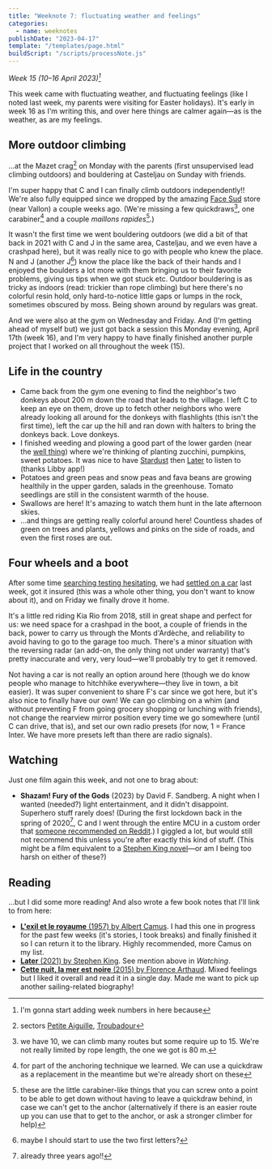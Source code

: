```yaml
---
title: "Weeknote 7: fluctuating weather and feelings"
categories:
  - name: weeknotes
publishDate: "2023-04-17"
template: "/templates/page.html"
buildScript: "/scripts/processNote.js"
---
```


_Week 15 (10–16 April 2023)[^1]_

This week came with fluctuating weather, and fluctuating feelings (like I noted last week, my parents were visiting for Easter holidays). It's early in week 16 as I'm writing this, and over here things are calmer again—as is the weather, as are my feelings.

## More outdoor climbing

...at the Mazet crag[^2] on Monday with the parents (first unsupervised lead climbing outdoors) and bouldering at Casteljau on Sunday with friends.

I'm super happy that C and I can finally climb outdoors independently!! We're also fully equipped since we dropped by the amazing [Face Sud](https://www.face-sud.com/) store (near Vallon) a couple weeks ago. (We're missing a few quickdraws[^3], one carabiner[^4] and a couple <span lang="fr">_maillons rapides_</span>[^5].)

It wasn't the first time we went bouldering outdoors (we did a bit of that back in 2021 with C and J in the same area, Casteljau, and we even have a crashpad here), but it was really nice to go with people who knew the place. N and J (another J[^6]) know the place like the back of their hands and I enjoyed the boulders a lot more with them bringing us to their favorite problems, giving us tips when we got stuck etc. Outdoor bouldering is as tricky as indoors (read: trickier than rope climbing) but here there's no colorful resin hold, only hard-to-notice little gaps or lumps in the rock, sometimes obscured by moss. Being shown around by regulars was great.

And we were also at the gym on Wednesday and Friday. And (I'm getting ahead of myself but) we just got back a session this Monday evening, April 17th (week 16), and I'm very happy to have finally finished another purple project that I worked on all throughout the week (15).

## Life in the country

- Came back from the gym one evening to find the neighbor's two donkeys about 200 m down the road that leads to the village. I left C to keep an eye on them, drove up to fetch other neighbors who were already looking all around for the donkeys with flashlights (this isn't the first time), left the car up the hill and ran down with halters to bring the donkeys back. Love donkeys.
- I finished weeding and plowing a good part of the lower garden (near the [well thing](/notes/weeknote-3-draining-a-well/)) where we're thinking of planting zucchini, pumpkins, sweet potatoes. It was nice to have [Stardust](/notes/weeknote-6-this-is-quick-and-late-because-my-parents-are-visiting-and-there-s-no-time/) then [Later](/notes/later-by-stephen-king/) to listen to (thanks Libby app!)
- Potatoes and green peas and snow peas and fava beans are growing healthily in the upper garden, salads in the greenhouse. Tomato seedlings are still in the consistent warmth of the house.
- Swallows are here! It's amazing to watch them hunt in the late afternoon skies.
- ...and things are getting really colorful around here! Countless shades of green on trees and plants, yellows and pinks on the side of roads, and even the first roses are out.

## Four wheels and a boot

After some time [searching testing hesitating](/notes/weeknote-3-draining-a-well/), we had [settled on a car](/notes/weeknote-5-spring-is-for-beginnings/) last week, got it insured (this was a whole other thing, you don't want to know about it), and on Friday we finally drove it home.

It's a little red riding Kia Rio from 2018, still in great shape and perfect for us: we need space for a crashpad in the boot, a couple of friends in the back, power to carry us through the Monts d'Ardèche, and reliability to avoid having to go to the garage too much. There's a minor situation with the reversing radar (an add-on, the only thing not under warranty) that's pretty inaccurate and very, very loud—we'll probably try to get it removed.

Not having a car is not really an option around here (though we do know people who manage to hitchhike everywhere—they live in town, a bit easier). It was super convenient to share F's car since we got here, but it's also nice to finally have our own! We can go climbing on a whim (and without preventing F from going grocery shopping or lunching with friends), not change the rearview mirror position every time we go somewhere (until C can drive, that is), and set our own radio presets (for now, 1 = France Inter. We have more presets left than there are radio signals).

## Watching

Just one film again this week, and not one to brag about:

- **Shazam! Fury of the Gods** (2023) by David F. Sandberg. A night when I wanted (needed?) light entertainment, and it didn't disappoint. Superhero stuff rarely does! (During the first lockdown back in the spring of 2020[^7], C and I went through the entire MCU in a custom order that [someone recommended on Reddit](https://www.reddit.com/r/marvelstudios/comments/fy0hvu/the_perfect_mcu_viewing_order/).) I giggled a lot, but would still not recommend this unless you're after exactly this kind of stuff. (This might be a film equivalent to a [Stephen King novel](/notes/later-by-stephen-king/)—or am I being too harsh on either of these?)

## Reading

...but I did some more reading! And also wrote a few book notes that I'll link to from here:

- [**L'exil et le royaume** (1957) by Albert Camus](/notes/l-exil-et-le-royaume-by-albert-camus/). I had this one in progress for the past few weeks (it's stories, I took breaks) and finally finished it so I can return it to the library. Highly recommended, more Camus on my list.
- [**Later** (2021) by Stephen King](/notes/later-by-stephen-king/). See mention above in _Watching_.
- [**Cette nuit, la mer est noire** (2015) by Florence Arthaud](/notes/cette-nuit-la-mer-est-noire-by-florence-arthaud/). Mixed feelings but I liked it overall and read it in a single day. Made me want to pick up another sailing-related biography!

[^1]: I'm gonna start adding week numbers in here because
[^2]: sectors [Petite Aiguille](https://www.thecrag.com/climbing/france/mazet-plage/area/566374368), [Troubadour](https://www.thecrag.com/climbing/france/mazet-plage/area/566374308)
[^3]: we have 10, we can climb many routes but some require up to 15. We're not really limited by rope length, the one we got is 80 m.
[^4]: for part of the anchoring technique we learned. We can use a quickdraw as a replacement in the meantime but we're already short on these
[^5]: these are the little carabiner-like things that you can screw onto a point to be able to get down without having to leave a quickdraw behind, in case we can't get to the anchor (alternatively if there is an easier route up you can use that to get to the anchor, or ask a stronger climber for help)
[^6]: maybe I should start to use the two first letters?
[^7]: already three years ago!!
